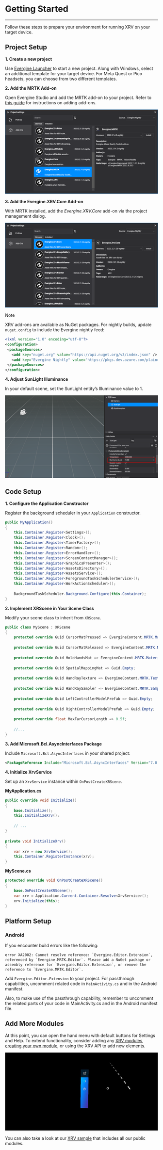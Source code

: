 # Getting Started

---

Follow these steps to prepare your environment for running XRV on your target device.

## Project Setup

**1. Create a new project**

Use [Evergine Launcher](../../evergine_launcher/create_project.md) to start a new project. Along with Windows, select an additional template for your target device. For Meta Quest or Pico headsets, you can choose from two different templates.

**2. Add the MRTK Add-on** 

Open Evergine Studio and add the MRTK add-on to your project. Refer to [this guide](../../addons/index.md) for instructions on adding add-ons.

![Installing MRTK add-on](images/getting-started-mrtk.png)

**3. Add the Evergine.XRV.Core Add-on**

With MRTK installed, add the _Evergine.XRV.Core_ add-on via the project management dialog.

![Installing XRV add-on](images/getting-started-xrv.png)

> [!NOTE]
> XRV add-ons are available as NuGet packages. For nightly builds, update `nuget.config` to include the Evergine nightly feed:
>```xml
><?xml version="1.0" encoding="utf-8"?>
><configuration>
>  <packageSources>
>    <add key="nuget.org" value="https://api.nuget.org/v3/index.json" />
>    <add key="Evergine Nightly" value="https://pkgs.dev.azure.com/plainconcepts/Evergine.Nightly/_packaging/>Evergine.NightlyBuilds/nuget/v3/index.json" />
>  </packageSources>
></configuration>
>```

**4. Adjust SunLight Illuminance**

In your default scene, set the SunLight entity’s Illuminance value to 1.

![Configuring scene settings](images/getting-started-scene-settings.png)

## Code Setup

**1. Configure the Application Constructor**

Register the background scheduler in your `Application` constructor.

```csharp
public MyApplication()
{
    this.Container.Register<Settings>();
    this.Container.Register<Clock>();
    this.Container.Register<TimerFactory>();
    this.Container.Register<Random>();
    this.Container.Register<ErrorHandler>();
    this.Container.Register<ScreenContextManager>();
    this.Container.Register<GraphicsPresenter>();
    this.Container.Register<AssetsDirectory>();
    this.Container.Register<AssetsService>();
    this.Container.Register<ForegroundTaskSchedulerService>();
    this.Container.Register<WorkActionScheduler>();

    BackgroundTaskScheduler.Background.Configure(this.Container);
}
```

**2. Implement XRScene in Your Scene Class**

Modify your scene class to inherit from `XRScene`.

```csharp
public class MyScene : XRScene
{
    protected override Guid CursorMatPressed => EvergineContent.MRTK.Materials.Cursor.CursorPinch;

    protected override Guid CursorMatReleased => EvergineContent.MRTK.Materials.Cursor.CursorBase;

    protected override Guid HoloHandsMat => EvergineContent.MRTK.Materials.Hands.QuestHands;

    protected override Guid SpatialMappingMat => Guid.Empty;

    protected override Guid HandRayTexture => EvergineContent.MRTK.Textures.line_dots_png;

    protected override Guid HandRaySampler => EvergineContent.MRTK.Samplers.LinearWrapSampler;

    protected override Guid LeftControllerModelPrefab => Guid.Empty;

    protected override Guid RightControllerModelPrefab => Guid.Empty;

    protected override float MaxFarCursorLength => 0.5f;

    //...
}
```

**3. Add Microsoft.Bcl.AsyncInterfaces Package**

Include `Microsoft.Bcl.AsyncInterfaces` in your shared project:

```xml
<PackageReference Include="Microsoft.Bcl.AsyncInterfaces" Version="7.0.0" />
```

**4. Initialize XrvService**

Set up an `XrvService` instance within `OnPostCreateXRScene`.

**MyApplication.cs**

```csharp
public override void Initialize()
{
    base.Initialize();
    this.InitializeXrv();

    // ...
}

private void InitializeXrv()
{
    var xrv = new XrvService();
    this.Container.RegisterInstance(xrv);
}
```

**MyScene.cs**

```csharp
protected override void OnPostCreateXRScene()
{
    base.OnPostCreateXRScene();
    var xrv = Application.Current.Container.Resolve<XrvService>();
    xrv.Initialize(this);
}
```

## Platform Setup

### Android

If you encounter build errors like the following:

```
error XA2002: Cannot resolve reference: `Evergine.Editor.Extension`, referenced by `Evergine.MRTK.Editor`. Please add a NuGet package or assembly reference for `Evergine.Editor.Extension`, or remove the reference to `Evergine.MRTK.Editor`.
```

Add `Evergine.Editor.Extension` to your project. For passthrough capabilities, uncomment related code in `MainActivity.cs` and in the Android manifest.

Also, to make use of the passthrough capability, remember to uncomment the related parts of your code in MainActivity.cs and in the Android manifest file.

## Add More Modules

At this point, you can open the hand menu with default buttons for Settings and Help. To extend functionality, consider adding any [XRV modules](modules/index.md), [creating your own module](modules/customModule/index.md), or using the XRV API to add new elements.

![Hand menu example](images/getting-started-menu.JPG)

You can also take a look at our [XRV sample](https://github.com/EvergineTeam/XRV/tree/develop/samples) that includes all our public modules.